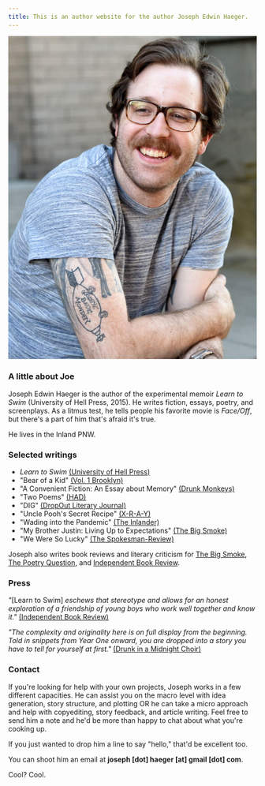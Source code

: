 ```yaml
---
title: This is an author website for the author Joseph Edwin Haeger.
---
```


![alt text](img/JEHauthorPic.jpg)

### A little about Joe

Joseph Edwin Haeger is the author of the experimental memoir *Learn to Swim* (University of Hell Press, 2015). He writes fiction, essays, poetry, and screenplays. As a litmus test, he tells people his favorite movie is *Face/Off*, but there's a part of him that's afraid it's true. 

He lives in the Inland PNW.

### Selected writings

- *Learn to Swim* [(University of Hell Press)](https://universityofhellpress.com/books/learn-to-swim/)
- "Bear of a Kid" [(Vol. 1 Brooklyn)](https://vol1brooklyn.com/tag/joseph-edwin-haeger/)
- "A Convenient Fiction: An Essay about Memory" [(Drunk Monkeys)](https://www.drunkmonkeys.us/2017-posts/2020/6/15/essay-a-convenient-fiction-an-essay-about-memory-joseph-edwin-haeger)
- "Two Poems" [(HAD)](https://www.havehashad.com/hadposts/two-poems-f055c4ec-cd24-4d60-94a5-be08173d1e5f)
- "DIG" [(DropOut Literary Journal)](https://www.amazon.com/DropOut-Literary-Journal-Niall-Power/dp/B099ZX9JGW?pd_rd_w=quJi5&pf_rd_p=ba22ea03-d3c1-4ebb-8d3e-472aa0cf3b30&pf_rd_r=T528Q6AVAVXPGDT7F9Z4&pd_rd_r=f55f35c5-dea9-4254-be06-9976a4eaccb7&pd_rd_wg=WxBdt&pd_rd_i=B099ZX9JGW&psc=1&ref_=pd_bap_d_rp_1_i)
- "Uncle Pooh's Secret Recipe" [(X-R-A-Y)](https://xraylitmag.com/uncle-poohs-secret-recipe-by-joseph-haeger/fiction/)
- "Wading into the Pandemic" [(The Inlander)](https://www.inlander.com/spokane/wading-into-the-pandemic/Content?oid=19341517)
- "My Brother Justin: Living Up to Expectations" [(The Big Smoke)](https://thebigsmoke.com/2016/05/24/brother-justin-living-expectations/)
- "We Were So Lucky" [(The Spokesman-Review)](https://www.spokesman.com/stories/2016/jul/31/summer-stories-we-were-so-lucky/)

Joseph also writes book reviews and literary criticism for [The Big Smoke](https://thebigsmoke.com/author/josephedwinhaeger/), [The Poetry Question](https://thepoetryquestion.com/), and [Independent Book Review](https://independentbookreview.com/).

### Press

*"*[Learn to Swim] *eschews that stereotype and allows for an honest exploration of a friendship of young boys who work well together and know it."* 
[(Independent Book Review)](https://independentbookreview.com/2019/05/07/book-review-learn-to-swim/)

*"The complexity and originality here is on full display from the beginning. Told in snippets from Year One onward, you are dropped into a story you have to tell for yourself at first."* 
[(Drunk in a Midnight Choir)](https://drunkinamidnightchoir.wordpress.com/2016/04/20/review-learn-to-swim-by-joseph-edwin-haeger/)

### Contact

If you're looking for help with your own projects, Joseph works in a few different capacities. He can assist you on the macro level with idea generation, story structure, and plotting OR he can take a micro approach and help with copyediting, story feedback, and article writing. Feel free to send him a note and he'd be more than happy to chat about what you're cooking up. 

If you just wanted to drop him a line to say "hello," that'd be excellent too.

You can shoot him an email at 
**joseph [dot] haeger [at] gmail [dot] com**. 

Cool? Cool.





